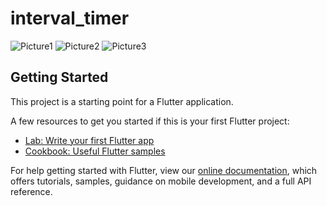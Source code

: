 # interval_timer

![Picture1](https://user-images.githubusercontent.com/48116105/148002041-64c380e9-55ae-414b-ad23-4298795680a8.jpg)
![Picture2](https://user-images.githubusercontent.com/48116105/148002233-c8b386c6-c0e6-4352-9022-cc87e5449323.jpg)
![Picture3](https://user-images.githubusercontent.com/48116105/148002302-ec456320-499a-4241-982e-179d3853ee3e.jpg)




## Getting Started

This project is a starting point for a Flutter application.

A few resources to get you started if this is your first Flutter project:

- [Lab: Write your first Flutter app](https://flutter.dev/docs/get-started/codelab)
- [Cookbook: Useful Flutter samples](https://flutter.dev/docs/cookbook)

For help getting started with Flutter, view our
[online documentation](https://flutter.dev/docs), which offers tutorials,
samples, guidance on mobile development, and a full API reference.
